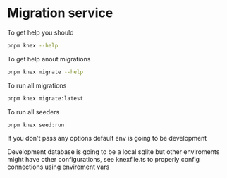 # Migration service

To get help you should

```bash
pnpm knex --help
```

To get help anout migrations

```bash
pnpm knex migrate --help
```

To run all migrations

```bash
pnpm knex migrate:latest
```

To run all seeders

```bash
pnpm knex seed:run
```

If you don't pass any options default env is going to
be development

Development database is going to be a local sqlite
but other enviroments might have other configurations,
see knexfile.ts to properly config connections using enviroment vars
